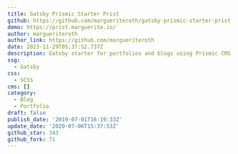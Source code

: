 ```yaml
---
title: Gatsby Prismic Starter Prist
github: https://github.com/margueriteroth/gatsby-prismic-starter-prist
demo: https://prist.marguerite.io/
author: margueriteroth
author_link: https://github.com/margueriteroth
date: 2023-11-29T05:37:52.737Z
description: Gatsby starter for portfolios and blogs using Prismic CMS
ssg:
  - Gatsby
css:
  - SCSS
cms: []
category:
  - Blog
  - Portfolio
draft: false
publish_date: '2019-07-01T16:19:33Z'
update_date: '2020-07-06T15:37:53Z'
github_star: 343
github_fork: 71
---
```

